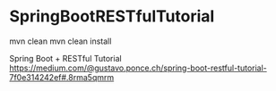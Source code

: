 # SpringBootRESTfulTutorial

mvn clean
mvn clean install

Spring Boot + RESTful Tutorial
https://medium.com/@gustavo.ponce.ch/spring-boot-restful-tutorial-7f0e314242ef#.8rma5qmrm
